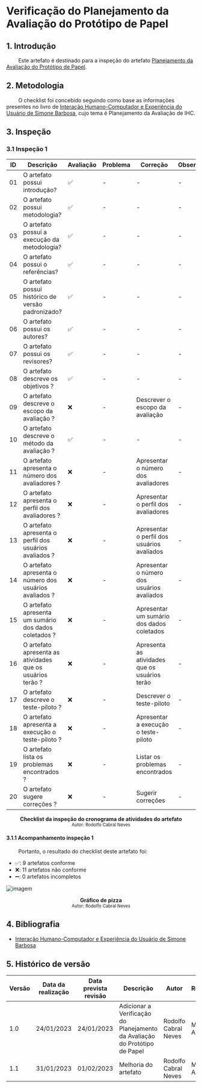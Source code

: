 # Verificação do Planejamento da Avaliação do Protótipo de Papel

## 1. Introdução


&emsp;&emsp; Este artefato é destinado para a inspeção do artefato [Planejamento da Avaliação do Protótipo de Papel](../DesignAvalDesenv/nivel2/planeja_protopapel.md).


## 2. Metodologia

&emsp;&emsp; O checklist foi concebido seguindo como base as informações presentes no livro de [Interação Humano-Computador e Experiência do Usuário de Simone Barbosa](https://www.amazon.com.br/Intera%C3%A7%C3%A3o-Humano-Computador-Simone-Junqueira-Barbosa/dp/8535234187), cujo tema é Planejamento da Avaliação de IHC.

## 3. Inspeção

### 3.1 Inspeção 1

| ID | Descrição | Avaliação | Problema | Correção | Observações |
|----|-----------|-----------|----------|----------|-------------|
| 01 | O artefato possui introdução? | ✅ | - | - | - |
| 02 | O artefato possui metodologia? | ✅ | - | - | - |
| 03 | O artefato possui a execução da metodologia? | ✅ | - | - | - |
| 04 | O artefato possui o referências? |✅| - | - | - |
| 05 | O artefato possui histórico de versão padronizado? | ✅ | - | - | - |
| 06 | O artefato possui os autores? | ✅  | - | - | - |
| 07 | O artefato possui os revisores? | ✅  | - | - | - |
| 08 | O artefato descreve os objetivos ? | ✅  |- | - | - |
| 09 | O artefato descreve o escopo da avaliação ? | ❌ |- | Descrever o escopo da avaliação | - |
| 10 | O artefato descreve o método da avaliação ? | ✅ |- | - | - |
| 11 | O artefato apresenta o número dos avaliadores ? | ❌ |- | Apresentar o número dos avaliadores  | - |
| 12 | O artefato apresenta o perfil dos avaliadores ? | ❌ |- | Apresentar o perfil dos avaliadores | - |
| 13 | O artefato apresenta o perfil dos usuários avaliados ? | ❌ |- | Apresentar o perfil dos usuários avaliados | - |
| 14 | O artefato apresenta o número dos usuários avaliados ? | ❌ |- | Apresentar o número dos usuários avaliados | - |
| 15 | O artefato apresenta um sumário dos dados coletados ? | ❌ |- | Apresentar um sumário dos dados coletados | - |
| 16 | O artefato apresenta as atividades que os usuários terão ? | ❌ |- | Apresenta as atividades que os usuários terão | - |
| 17 | O artefato descreve o teste-piloto ? | ❌ |- | Descrever o teste-piloto | - |
| 18 | O artefato apresenta a execução o teste-piloto ? | ❌ |- | Apresentar a execução o teste-piloto | - |
| 19 | O artefato lista os problemas encontrados ? | ❌ |- | Listar os problemas encontrados | - |
| 20 | O artefato sugere correções ? | ❌ |- | Sugerir correções | - |


<figcaption align='center'>
    <b>Checklist da inspeção do cronograma de atividades do artefato
</b>
        <br><small>Autor: Rodolfo Cabral Neves</small>
</figcaption> 

#### 3.1.1 Acompanhamento inspeção 1

&emsp;&emsp; Portanto, o resultado do checklist deste artefato foi:

  - ✅: 9 artefatos conforme
  - ❌: 11 artefatos não conforme
  - ➖: 0 artefatos incompletos


![imagem](../assets/graficos/PlanejamentoPrototipoPapel.png)
<figcaption align='center'>
    <b>Gráfico de pizza</b>
        <br><small>Autor: Rodolfo Cabral Neves</small>
</figcaption>

## 4. Bibliografia

 - [Interação Humano-Computador e Experiência do Usuário de Simone Barbosa](https:/www.amazon.com.br/Intera%C3%A7%C3%A3o-Humano-Computador-Simone-Junqueira-Barbosa/dp/8535234187)

## 5. Histórico de versão

| Versão | Data da realização | Data prevista revisão | Descrição | Autor | Revisor |
|--------|------|------|-----------|-------|---------|
| 1.0    | 24/01/2023 | 24/01/2023 | Adicionar a Verificação do Planejamento da Avaliação do Protótipo de Papel | Rodolfo Cabral Neves | Milena Aires |
| 1.1    | 31/01/2023 | 01/02/2023 | Melhoria do artefato | Rodolfo Cabral Neves | Milena Aires |
